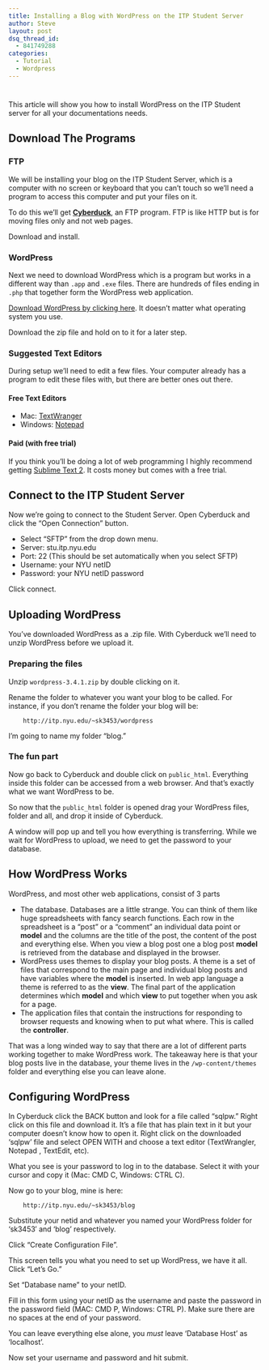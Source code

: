 ```yaml
---
title: Installing a Blog with WordPress on the ITP Student Server
author: Steve
layout: post
dsq_thread_id:
  - 841749288
categories:
  - Tutorial
  - Wordpress
---
```

#

This article will show you how to install WordPress on the ITP Student server for all your documentations needs.

## Download The Programs

### FTP

We will be installing your blog on the ITP Student Server, which is a computer with no screen or keyboard that you can’t touch so we’ll need a program to access this computer and put your files on it.

To do this we’ll get **[Cyberduck][1]**, an FTP program. FTP is like HTTP but is for moving files only and not web pages.

 [1]: http://cyberduck.ch/

Download and install.

### WordPress

Next we need to download WordPress which is a program but works in a different way than `.app` and `.exe` files. There are hundreds of files ending in `.php` that together form the WordPress web application.

[Download WordPress by clicking here][2]. It doesn’t matter what operating system you use.

 [2]: http://wordpress.org/download/

Download the zip file and hold on to it for a later step.

### Suggested Text Editors

During setup we’ll need to edit a few files. Your computer already has a program to edit these files with, but there are better ones out there.

#### Free Text Editors

*   Mac: [TextWranger][3]
*   Windows: [Notepad ][4]

 [3]: http://www.barebones.com/products/TextWrangler/download.html
 [4]: http://notepad-plus-plus.org/download/v6.1.6.html

#### Paid (with free trial)

If you think you’ll be doing a lot of web programming I highly recommend getting [Sublime Text 2][5]. It costs money but comes with a free trial.

 [5]: http://www.sublimetext.com/2

## Connect to the ITP Student Server

Now we’re going to connect to the Student Server. Open Cyberduck and click the “Open Connection” button.

*   Select “SFTP” from the drop down menu.
*   Server: stu.itp.nyu.edu
*   Port: 22 (This should be set automatically when you select SFTP)
*   Username: your NYU netID
*   Password: your NYU netID password

Click connect.

## Uploading WordPress

You’ve downloaded WordPress as a .zip file. With Cyberduck we’ll need to unzip WordPress before we upload it.

### Preparing the files

Unzip `wordpress-3.4.1.zip` by double clicking on it.

Rename the folder to whatever you want your blog to be called. For instance, if you don’t rename the folder your blog will be:

        http://itp.nyu.edu/~sk3453/wordpress


I’m going to name my folder “blog.”

### The fun part

Now go back to Cyberduck and double click on `public_html`. Everything inside this folder can be accessed from a web browser. And that’s exactly what we want WordPress to be.

So now that the `public_html` folder is opened drag your WordPress files, folder and all, and drop it inside of Cyberduck.

A window will pop up and tell you how everything is transferring. While we wait for WordPress to upload, we need to get the password to your database.

## How WordPress Works

WordPress, and most other web applications, consist of 3 parts

*   The database. Databases are a little strange. You can think of them like huge spreadsheets with fancy search functions. Each row in the spreadsheet is a “post” or a “comment” an individual data point or **model** and the columns are the title of the post, the content of the post and everything else. When you view a blog post one a blog post **model** is retrieved from the database and displayed in the browser.
*   WordPress uses themes to display your blog posts. A theme is a set of files that correspond to the main page and individual blog posts and have variables where the **model** is inserted. In web app language a theme is referred to as the **view**. The final part of the application determines which **model** and which **view** to put together when you ask for a page.
*   The application files that contain the instructions for responding to browser requests and knowing when to put what where. This is called the **controller**.

That was a long winded way to say that there are a lot of different parts working together to make WordPress work. The takeaway here is that your blog posts live in the database, your theme lives in the `/wp-content/themes` folder and everything else you can leave alone.

## Configuring WordPress

In Cyberduck click the BACK button and look for a file called “sqlpw.” Right click on this file and download it. It’s a file that has plain text in it but your computer doesn’t know how to open it. Right click on the downloaded ‘sqlpw’ file and select OPEN WITH and choose a text editor (TextWrangler, Notepad , TextEdit, etc).

What you see is your password to log in to the database. Select it with your cursor and copy it (Mac: CMD C, Windows: CTRL C).

Now go to your blog, mine is here:

        http://itp.nyu.edu/~sk3453/blog


Substitute your netid and whatever you named your WordPress folder for ‘sk3453′ and ‘blog’ respectively.

Click “Create Configuration File”.

This screen tells you what you need to set up WordPress, we have it all. Click “Let’s Go.”

Set “Database name” to your netID.

Fill in this form using your netID as the username and paste the password in the password field (MAC: CMD P, Windows: CTRL P). Make sure there are no spaces at the end of your password.

You can leave everything else alone, you *must* leave ‘Database Host’ as ‘localhost’.

Now set your username and password and hit submit.